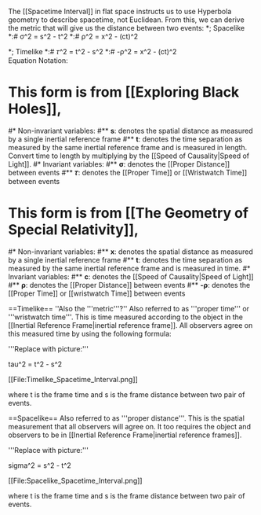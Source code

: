 The [[Spacetime Interval]] in flat space instructs us to use Hyperbola geometry to describe spacetime, not Euclidean. From this, we can derive the metric that will give us the distance between two events:
*; Spacelike
*:# σ^2 = s^2 - t^2
*:# ρ^2 = x^2 - (ct)^2

*; Timelike
*:# 𝜏^2 = t^2 - s^2
*:# -ρ^2 = x^2 - (ct)^2
<br />
Equation Notation:
# This form is from [[Exploring Black Holes]],
#* Non-invariant variables:
#** <strong>s</strong>: denotes the spatial distance as measured by a single inertial reference frame
#** <strong>t</strong>: denotes the time separation as measured by the same inertial reference frame and is measured in length. Convert time to length by multiplying by the [[Speed of Causality|Speed of Light]].
#* Invariant variables:
#** <strong>σ</strong>: denotes the [[Proper Distance]] between events
#** <strong>𝜏</strong>: denotes the [[Proper Time]] or [[Wristwatch Time]] between events
# This form is from [[The Geometry of Special Relativity]],
#* Non-invariant variables:
#** <strong>x</strong>: denotes the spatial distance as measured by a single inertial reference frame
#** <strong>t</strong>: denotes the time separation as measured by the same inertial reference frame and is measured in time.
#* Invariant variables:
#** <strong>c</strong>: denotes the [[Speed of Causality|Speed of Light]]
#** <strong>ρ</strong>: denotes the [[Proper Distance]] between events
#** <strong>-ρ</strong>: denotes the [[Proper Time]] or [[wristwatch Time]] between events

==Timelike==
''Also the '''metric'''?''
Also referred to as '''proper time''' or '''wristwatch time'''. This is time measured
according to the object in the [[Inertial Reference Frame|inertial reference frame]].
All observers agree on this measured time by using the following formula:

'''Replace with picture:'''

tau^2 = t^2 - s^2

[[File:Timelike_Spacetime_Interval.png]]

where t is the frame time and s is the frame distance between two pair of events.

==Spacelike==
Also referred to as '''proper distance'''. This is the spatial measurement that
all observers will agree on. It too requires the object and observers to be in
[[Inertial Reference Frame|inertial reference frames]].

'''Replace with picture:'''

sigma^2 = s^2 - t^2

[[File:Spacelike_Spacetime_Interval.png]]

where t is the frame time and s is the frame distance between two pair of events.
